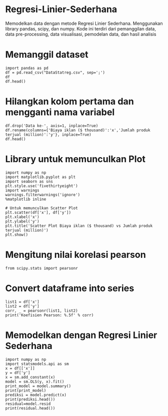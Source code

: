 # Regresi-Linier-Sederhana
Memodelkan data dengan metode Regresi Linier Sederhana. Menggunakan library pandas, scipy, dan numpy. Kode ini terdiri dari pemanggilan data, data pre-processing, data visualisasi, pemodelan data, dan hasil analisis

# Memanggil dataset 
```
import pandas as pd 
df = pd.read_csv("DataStatreg.csv", sep=';') 
df
df.head()
```

# Hilangkan kolom pertama dan mengganti nama variabel
```
df.drop('Data ke-', axis=1, inplace=True) 
df.rename(columns={'Biaya iklan ($ thousand)':'x','Jumlah produk terjual (million)':'y'}, inplace=True)
df.head()
```

# Library untuk memunculkan Plot
```
import numpy as np 
import matplotlib.pyplot as plt 
import seaborn as sns 
plt.style.use('fivethirtyeight') 
import warnings 
warnings.filterwarnings('ignore') 
%matplotlib inline
```

```
# Untuk memunculkan Scatter Plot
plt.scatter(df['x'], df['y']) 
plt.xlabel('x') 
plt.ylabel('y') 
plt.title('Scatter Plot Biaya iklan ($ thousand) vs Jumlah produk terjual (million)') 
plt.show()
```

# Mengitung nilai korelasi pearson
```
from scipy.stats import pearsonr 
```

# Convert dataframe into series
```
list1 = df['x'] 
list2 = df['y'] 
corr, _ = pearsonr(list1, list2) 
print('Koefisien Pearson: %.5f' % corr)
```

# Memodelkan dengan Regresi Linier Sederhana
```
import numpy as np 
import statsmodels.api as sm 
x = df[['x']] 
y = df['y'] 
x = sm.add_constant(x) 
model = sm.OLS(y, x).fit() 
print_model = model.summary() 
print(print_model)
prediksi = model.predict(x) 
print(prediksi.head())
residual=model.resid 
print(residual.head())
```
